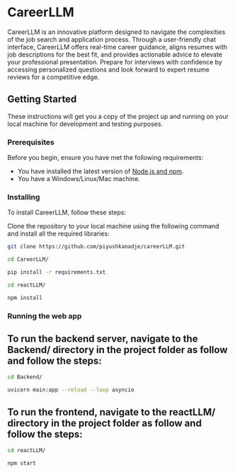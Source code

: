 # CareerLLM

CareerLLM is an innovative platform designed to navigate the complexities of the job search and application process. Through a user-friendly chat interface, CareerLLM offers real-time career guidance, aligns resumes with job descriptions for the best fit, and provides actionable advice to elevate your professional presentation. Prepare for interviews with confidence by accessing personalized questions and look forward to expert resume reviews for a competitive edge.

## Getting Started

These instructions will get you a copy of the project up and running on your local machine for development and testing purposes.

### Prerequisites

Before you begin, ensure you have met the following requirements:
* You have installed the latest version of [Node.js and npm](https://nodejs.org/en/download/).
* You have a Windows/Linux/Mac machine.

### Installing

To install CareerLLM, follow these steps:

Clone the repository to your local machine using the following command and install all the required libraries:

```bash
git clone https://github.com/piyushkanadje/careerLLM.git

cd CareerLLM/

pip install -r requirements.txt

cd reactLLM/

npm install
```

### Running the web app

## To run the backend server, navigate to the Backend/ directory in the project folder as follow and follow the steps:

```bash
cd Backend/

uvicorn main:app --reload --loop asyncio
```

## To run the frontend, navigate to the reactLLM/ directory in the project folder as follow and follow the steps:

```bash
cd reactLLM/

npm start
```




